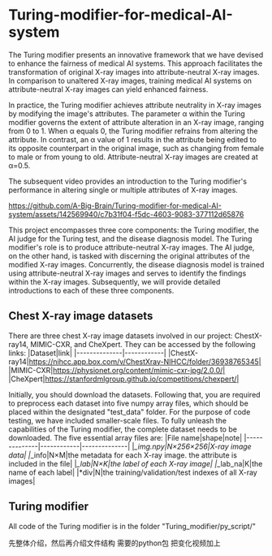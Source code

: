 # Turing-modifier-for-medical-AI-system

The Turing modifier presents an innovative framework that we have devised to enhance the fairness of medical AI systems. This approach facilitates the transformation of original X-ray images into attribute-neutral X-ray images. In comparison to unaltered X-ray images, training medical AI systems on attribute-neutral X-ray images can yield enhanced fairness.

In practice, the Turing modifier achieves attribute neutrality in X-ray images by modifying the image's attributes. The parameter α within the Turing modifier governs the extent of attribute alteration in an X-ray image, ranging from 0 to 1. When α equals 0, the Turing modifier refrains from altering the attribute. In contrast, an α value of 1 results in the attribute being edited to its opposite counterpart in the original image, such as changing from female to male or from young to old. Attribute-neutral X-ray images are created at α=0.5.

The subsequent video provides an introduction to the Turing modifier's performance in altering single or multiple attributes of X-ray images.

https://github.com/A-Big-Brain/Turing-modifier-for-medical-AI-system/assets/142569940/c7b31f04-f5dc-4603-9083-377112d65876

This project encompasses three core components: the Turing modifier, the AI judge for the Turing test, and the disease diagnosis model. The Turing modifier's role is to produce attribute-neutral X-ray images. The AI judge, on the other hand, is tasked with discerning the original attributes of the modified X-ray images. Concurrently, the disease diagnosis model is trained using attribute-neutral X-ray images and serves to identify the findings within the X-ray images. Subsequently, we will provide detailed introductions to each of these three components.

## Chest X-ray image datasets
 
There are three chest X-ray image datasets involved in our project: ChestX-ray14, MIMIC-CXR, and CheXpert. They can be accessed by the following links:
|Dataset|link|
|--------------|------------|
|ChestX-ray14|https://nihcc.app.box.com/v/ChestXray-NIHCC/folder/36938765345|
|MIMIC-CXR|https://physionet.org/content/mimic-cxr-jpg/2.0.0/|
|CheXpert|https://stanfordmlgroup.github.io/competitions/chexpert/|

Initially, you should download the datasets. Following that, you are required to preprocess each dataset into five numpy array files, which should be placed within the designated "test_data" folder. For the purpose of code testing, we have included smaller-scale files. To fully unleash the capabilities of the Turing modifier, the complete dataset needs to be downloaded. The five essential array files are:
|File name|shape|note|
|--------------|------------|--------------|
|*_img.npy|N×256×256|X-ray image data|
|*_info|N×M|the metadata for each X-ray image. the attribute is included in the file|
|*_lab|N×K|the label of each X-ray image|
|*_lab_na|K|the name of each label|
|*div|N|the training/validation/test indexes of all X-ray images|



## Turing modifier

All code of the Turing modifier is in the folder "Turing_modifier/py_script/"

先整体介绍，然后再介绍文件结构
需要的python包
把变化视频加上
